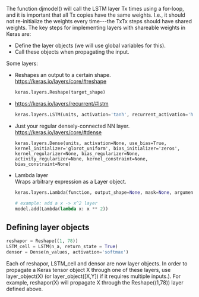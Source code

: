 The function djmodel() will call the LSTM layer  Tx  times using a for-loop, and it is important that all  Tx  copies have the same weights. I.e., it should not re-initiaiize the weights every time---the  TxTx  steps should have shared weights. 
The key steps for implementing layers with shareable weights in Keras are:

* Define the layer objects (we will use global variables for this).
* Call these objects when propagating the input.

Some layers:
* Reshapes an output to a certain shape.  
  https://keras.io/layers/core/#reshape
  ```python
  keras.layers.Reshape(target_shape)
  ```
*  
  https://keras.io/layers/recurrent/#lstm
  ```python
  keras.layers.LSTM(units, activation='tanh', recurrent_activation='hard_sigmoid', use_bias=True, kernel_initializer='glorot_uniform', recurrent_initializer='orthogonal', bias_initializer='zeros', unit_forget_bias=True, kernel_regularizer=None, recurrent_regularizer=None, bias_regularizer=None, activity_regularizer=None, kernel_constraint=None, recurrent_constraint=None, bias_constraint=None, dropout=0.0, recurrent_dropout=0.0, implementation=1, return_sequences=False, return_state=False, go_backwards=False, stateful=False, unroll=False)
  ```
* Just your regular densely-connected NN layer.  
  https://keras.io/layers/core/#dense
  ```
  keras.layers.Dense(units, activation=None, use_bias=True, kernel_initializer='glorot_uniform', bias_initializer='zeros', kernel_regularizer=None, bias_regularizer=None, activity_regularizer=None, kernel_constraint=None, bias_constraint=None)
  ```
* Lambda layer  
  Wraps arbitrary expression as a Layer object.
  ```python
  keras.layers.Lambda(function, output_shape=None, mask=None, arguments=None)
  
  # example: add a x -> x^2 layer
  model.add(Lambda(lambda x: x ** 2))
  ```
  
## Defining layer objects
```python
reshapor = Reshape((1, 78))                       
LSTM_cell = LSTM(n_a, return_state = True)         
densor = Dense(n_values, activation='softmax')
```
Each of reshapor, LSTM_cell and densor are now layer objects. 
In order to propagate a Keras tensor object X through one of these layers, 
use layer_object(X) (or layer_object([X,Y]) if it requires multiple inputs.). 
For example, reshapor(X) will propagate X through the Reshape((1,78)) layer defined above.
